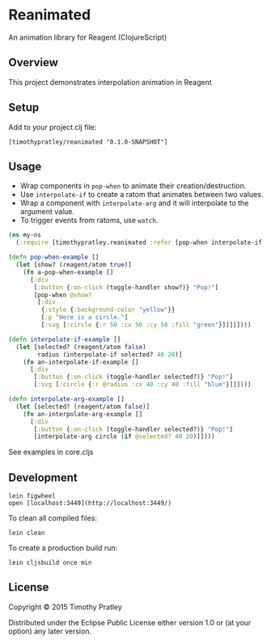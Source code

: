 # Reanimated

An animation library for Reagent (ClojureScript)


## Overview

This project demonstrates interpolation animation in Reagent


## Setup

 Add to your project.clj file:

    [timothypratley/reanimated "0.1.0-SNAPSHOT"]


## Usage

* Wrap components in `pop-when` to animate their creation/destruction.
* Use `interpolate-if` to create a ratom that animates between two values.
* Wrap a component with `interpolate-arg` and it will interpolate to the argument value.
* To trigger events from ratoms, use `watch`.

```Clojure
(ns my-ns
  (:require [timothypratley.reanimated :refer [pop-when interpolate-if interpolate-arg toggle-handler]]))

(defn pop-when-example []
  (let [show? (reagent/atom true)]
    (fn a-pop-when-example []
      [:div
       [:button {:on-click (toggle-handler show?)} "Pop!"]
       [pop-when @show?
        [:div
         {:style {:background-color "yellow"}}
         [:p "Here is a circle."]
         [:svg [:circle {:r 50 :cx 50 :cy 50 :fill "green"}]]]]])))

(defn interpolate-if-example []
  (let [selected? (reagent/atom false)
        radius (interpolate-if selected? 40 20)]
    (fn an-interpolate-if-example []
      [:div
       [:button {:on-click (toggle-handler selected?)} "Pop!"]
       [:svg [:circle {:r @radius :cx 40 :cy 40 :fill "blue"}]]])))

(defn interpolate-arg-example []
  (let [selected? (reagent/atom false)]
    (fn an-interpolate-arg-example []
      [:div
       [:button {:on-click (toggle-handler selected?)} "Pop!"]
       [interpolate-arg circle (if @selected? 40 20)]])))
```

See examples in core.cljs


## Development

    lein figwheel
    open [localhost:3449](http://localhost:3449/)

To clean all compiled files:

    lein clean

To create a production build run:

    lein cljsbuild once min


## License

Copyright © 2015 Timothy Pratley

Distributed under the Eclipse Public License either version 1.0 or (at your option) any later version.
